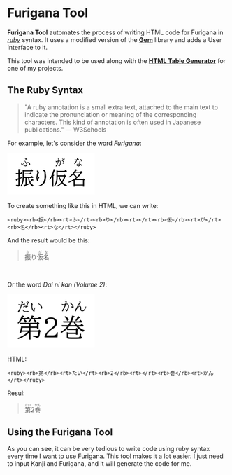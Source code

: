 # Furigana Tool
**Furigana Tool** automates the process of writing HTML code for Furigana in *[ruby](https://developer.mozilla.org/en-US/docs/Web/HTML/Element/ruby)* syntax. It uses a modified version of the **[Gem](https://github.com/helephant/Gem)** library and adds a User Interface to it.

This tool was intended to be used along with the **[HTML Table Generator](https://github.com/showmik/html-table-generator)** for one of my projects.

## The Ruby Syntax

> "A ruby annotation is a small extra text, attached to the main text to indicate the pronunciation or meaning of the corresponding characters. This kind of annotation is often used in Japanese publications." — W3Schools

For example, let's consider the word *Furigana*:

<img src="Docs/Fu_ri_ga_na_Furigana_Example.png" width="200" alt="Furigana"/>

To create something like this in HTML, we can write:

```
<ruby><rb>振</rb><rt>ふ</rt><rb>り</rb><rt></rt><rb>仮</rb><rt>が</rt><rb>名</rb><rt>な</rt></ruby>
```

And the result would be this:

> <ruby><rb>振</rb><rt>ふ</rt><rb>り</rb><rt></rt><rb>仮</rb><rt>が</rt><rb>名</rb><rt>な</rt></ruby>

<br/>

Or the word *Dai ni kan (Volume 2)*:

<img src="Docs/Dai_ni_can_Furigana_Example.png" width="200" alt="DaiNiKan"/>

HTML:
```
<ruby><rb>第</rb><rt>たい</rt><rb>2</rb><rt></rt><rb>巻</rb><rt>かん</rt></ruby>
```
Resul:
> <ruby><rb>第</rb><rt>たい</rt><rb>2</rb><rt></rt><rb>巻</rb><rt>かん</rt></ruby>

## Using the Furigana Tool

As you can see, it can be very tedious to write code using ruby syntax every time I want to use Furigana. This tool makes it a lot easier. I just need to input Kanji and Furigana, and it will generate the code for me.


